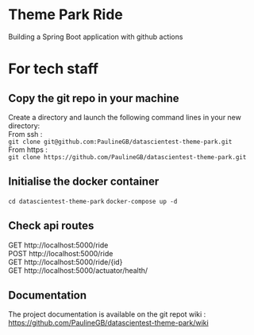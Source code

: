 # Theme Park Ride

Building a Spring Boot application with github actions 

# For tech staff

## Copy the git repo in your machine

Create a directory and launch the following command lines in your new directory:  
From ssh :  
`git clone git@github.com:PaulineGB/datascientest-theme-park.git`  
From https :  
`git clone https://github.com/PaulineGB/datascientest-theme-park.git`

## Initialise the docker container

`cd datascientest-theme-park`
`docker-compose up -d`

## Check api routes

GET http://localhost:5000/ride  
POST http://localhost:5000/ride  
GET http://localhost:5000/ride/{id}  
GET http://localhost:5000/actuator/health/

## Documentation

The project documentation is available on the git repot wiki :  
https://github.com/PaulineGB/datascientest-theme-park/wiki
